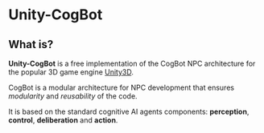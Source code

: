 # Unity-CogBot

## What is?

**Unity-CogBot** is a free implementation of the CogBot NPC architecture for the popular 3D game engine [Unity3D][1].

CogBot is a modular architecture for NPC development that ensures *modularity* and *reusability* of the code.

It is based on the standard cognitive AI agents components: **perception**, **control**, **deliberation** and **action**.

[1]: http://unity3d.com/